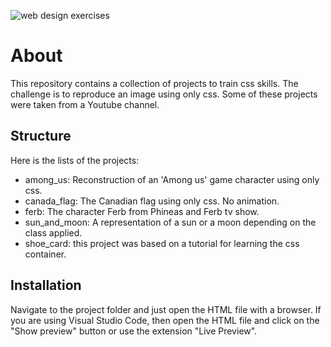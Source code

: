 ![web design exercises](https://img.shields.io/badge/web_design-practice-green)

# About

This repository contains a collection of projects to train css skills. The challenge is to reproduce an image using only css. Some of these projects were taken from a Youtube channel.

## Structure
Here is the lists of the projects:

- among_us: Reconstruction of an 'Among us' game character using only css.
- canada_flag: The Canadian flag using only css. No animation.
- ferb: The character Ferb from Phineas and Ferb tv show.
- sun_and_moon: A representation of a sun or a moon depending on the class applied.
- shoe_card: this project was based on a tutorial for learning the css container.

## Installation
Navigate to the project folder and just open the HTML file with a browser. If you are using Visual Studio Code, then open the HTML file and click on the "Show preview" button or use the extension "Live Preview".